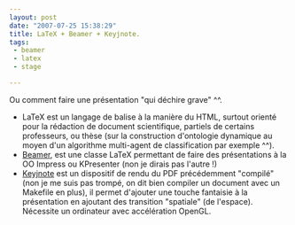 ```yaml
---
layout: post
date: "2007-07-25 15:38:29"
title: LaTeX + Beamer + Keyjnote.
tags:
 - beamer
 - latex
 - stage

---
```


Ou comment faire une présentation "qui déchire grave" ^^.

  * LaTeX est un langage de balise à la manière du HTML, surtout orienté pour la rédaction de document scientifique, partiels de certains professeurs, ou thèse (sur la construction d'ontologie dynamique au moyen d'un algorithme multi-agent de classification par exemple ^^).  	
  * [Beamer](http://latex-beamer.sourceforge.net/), est une classe LaTeX permettant de faire des présentations à la OO Impress ou KPresenter (non je dirais pas l'autre !)
  * [Keyjnote](http://keyjnote.sourceforge.net/) est un dispositif de rendu du PDF précédemment "compilé" (non je me suis pas trompé, on dit bien compiler un document avec un Makefile en plus), il permet d'ajouter une touche fantaisie à la présentation en ajoutant des transition "spatiale" (de l'espace). Nécessite un ordinateur avec accélération OpenGL.



